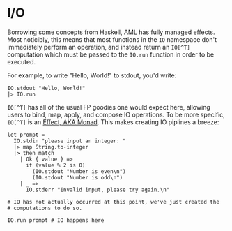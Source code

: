 # I/O

Borrowing some concepts from Haskell, AML has fully managed effects. Most
noticibly, this means that most functions in the `IO` namespace don't
immediately perform an operation, and instead return an `IO[^T]` computation
which must be passed to the `IO.run` function in order to be executed.

For example, to write "Hello, World!" to stdout, you'd write:

```aml
IO.stdout "Hello, World!"
|> IO.run
```

`IO[^T]` has all of the usual FP goodies one would expect here, allowing users
to bind, map, apply, and compose IO operations. To be more specific, `IO[^T]` is
an [Effect, AKA Monad](./Monads.md). This makes creating IO piplines a breeze:

```aml
let prompt =
  IO.stdin "please input an integer: "
  |> map String.to-integer
  |> then match
    | Ok { value } =>
      if (value % 2 is 0)
        (IO.stdout "Number is even\n")
        (IO.stdout "Number is odd\n")
    | _ =>
      IO.stderr "Invalid input, please try again.\n"

# IO has not actually occurred at this point, we've just created the
# computations to do so.

IO.run prompt # IO happens here
```
